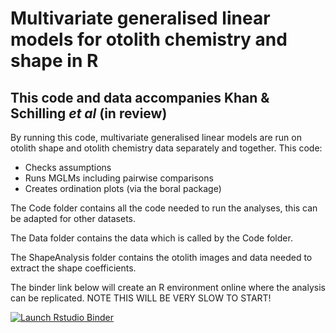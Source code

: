 # Multivariate generalised linear models for otolith chemistry and shape in R

## This code and data accompanies Khan & Schilling *et al* (in review)

By running this code, multivariate generalised linear models are run on otolith shape and otolith chemistry data separately and together. 
This code:
* Checks assumptions
* Runs MGLMs including pairwise comparisons
* Creates ordination plots (via the boral package)

The Code folder contains all the code needed to run the analyses, this can be adapted for other datasets.

The Data folder contains the data which is called by the Code folder.

The ShapeAnalysis folder contains the otolith images and data needed to extract the shape coefficients.

The binder link below will create an R environment online where the analysis can be replicated. NOTE THIS WILL BE VERY SLOW TO START!
<!-- badges: start -->
[![Launch Rstudio Binder](http://mybinder.org/badge_logo.svg)](https://mybinder.org/v2/gh/HaydenSchilling/MGLMs-Otoliths/Sci-Reps-resubmission?urlpath=rstudio)
<!-- badges: end -->
